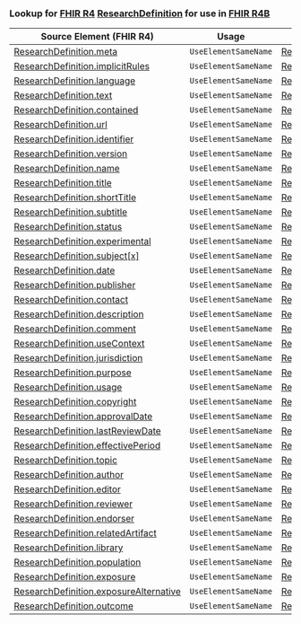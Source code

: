 ### Lookup for [FHIR R4](https://hl7.org/fhir/R4/) [ResearchDefinition](https://hl7.org/fhir/R4/ResearchDefinition.html) for use in [FHIR R4B](https://hl7.org/fhir/R4B/)

| Source Element (FHIR R4) | Usage | Target |
| -------------- | ----- | ------ |
| [ResearchDefinition.meta](https://hl7.org/fhir/R4/ResearchDefinition.html#resource) | `UseElementSameName` | [ResearchDefinition.meta](https://hl7.org/fhir/R4B/ResearchDefinition.html#resource) |
| [ResearchDefinition.implicitRules](https://hl7.org/fhir/R4/ResearchDefinition.html#resource) | `UseElementSameName` | [ResearchDefinition.implicitRules](https://hl7.org/fhir/R4B/ResearchDefinition.html#resource) |
| [ResearchDefinition.language](https://hl7.org/fhir/R4/ResearchDefinition.html#resource) | `UseElementSameName` | [ResearchDefinition.language](https://hl7.org/fhir/R4B/ResearchDefinition.html#resource) |
| [ResearchDefinition.text](https://hl7.org/fhir/R4/ResearchDefinition.html#resource) | `UseElementSameName` | [ResearchDefinition.text](https://hl7.org/fhir/R4B/ResearchDefinition.html#resource) |
| [ResearchDefinition.contained](https://hl7.org/fhir/R4/ResearchDefinition.html#resource) | `UseElementSameName` | [ResearchDefinition.contained](https://hl7.org/fhir/R4B/ResearchDefinition.html#resource) |
| [ResearchDefinition.url](https://hl7.org/fhir/R4/ResearchDefinition.html#resource) | `UseElementSameName` | [ResearchDefinition.url](https://hl7.org/fhir/R4B/ResearchDefinition.html#resource) |
| [ResearchDefinition.identifier](https://hl7.org/fhir/R4/ResearchDefinition.html#resource) | `UseElementSameName` | [ResearchDefinition.identifier](https://hl7.org/fhir/R4B/ResearchDefinition.html#resource) |
| [ResearchDefinition.version](https://hl7.org/fhir/R4/ResearchDefinition.html#resource) | `UseElementSameName` | [ResearchDefinition.version](https://hl7.org/fhir/R4B/ResearchDefinition.html#resource) |
| [ResearchDefinition.name](https://hl7.org/fhir/R4/ResearchDefinition.html#resource) | `UseElementSameName` | [ResearchDefinition.name](https://hl7.org/fhir/R4B/ResearchDefinition.html#resource) |
| [ResearchDefinition.title](https://hl7.org/fhir/R4/ResearchDefinition.html#resource) | `UseElementSameName` | [ResearchDefinition.title](https://hl7.org/fhir/R4B/ResearchDefinition.html#resource) |
| [ResearchDefinition.shortTitle](https://hl7.org/fhir/R4/ResearchDefinition.html#resource) | `UseElementSameName` | [ResearchDefinition.shortTitle](https://hl7.org/fhir/R4B/ResearchDefinition.html#resource) |
| [ResearchDefinition.subtitle](https://hl7.org/fhir/R4/ResearchDefinition.html#resource) | `UseElementSameName` | [ResearchDefinition.subtitle](https://hl7.org/fhir/R4B/ResearchDefinition.html#resource) |
| [ResearchDefinition.status](https://hl7.org/fhir/R4/ResearchDefinition.html#resource) | `UseElementSameName` | [ResearchDefinition.status](https://hl7.org/fhir/R4B/ResearchDefinition.html#resource) |
| [ResearchDefinition.experimental](https://hl7.org/fhir/R4/ResearchDefinition.html#resource) | `UseElementSameName` | [ResearchDefinition.experimental](https://hl7.org/fhir/R4B/ResearchDefinition.html#resource) |
| [ResearchDefinition.subject[x]](https://hl7.org/fhir/R4/ResearchDefinition.html#resource) | `UseElementSameName` | [ResearchDefinition.subject[x]](https://hl7.org/fhir/R4B/ResearchDefinition.html#resource) |
| [ResearchDefinition.date](https://hl7.org/fhir/R4/ResearchDefinition.html#resource) | `UseElementSameName` | [ResearchDefinition.date](https://hl7.org/fhir/R4B/ResearchDefinition.html#resource) |
| [ResearchDefinition.publisher](https://hl7.org/fhir/R4/ResearchDefinition.html#resource) | `UseElementSameName` | [ResearchDefinition.publisher](https://hl7.org/fhir/R4B/ResearchDefinition.html#resource) |
| [ResearchDefinition.contact](https://hl7.org/fhir/R4/ResearchDefinition.html#resource) | `UseElementSameName` | [ResearchDefinition.contact](https://hl7.org/fhir/R4B/ResearchDefinition.html#resource) |
| [ResearchDefinition.description](https://hl7.org/fhir/R4/ResearchDefinition.html#resource) | `UseElementSameName` | [ResearchDefinition.description](https://hl7.org/fhir/R4B/ResearchDefinition.html#resource) |
| [ResearchDefinition.comment](https://hl7.org/fhir/R4/ResearchDefinition.html#resource) | `UseElementSameName` | [ResearchDefinition.comment](https://hl7.org/fhir/R4B/ResearchDefinition.html#resource) |
| [ResearchDefinition.useContext](https://hl7.org/fhir/R4/ResearchDefinition.html#resource) | `UseElementSameName` | [ResearchDefinition.useContext](https://hl7.org/fhir/R4B/ResearchDefinition.html#resource) |
| [ResearchDefinition.jurisdiction](https://hl7.org/fhir/R4/ResearchDefinition.html#resource) | `UseElementSameName` | [ResearchDefinition.jurisdiction](https://hl7.org/fhir/R4B/ResearchDefinition.html#resource) |
| [ResearchDefinition.purpose](https://hl7.org/fhir/R4/ResearchDefinition.html#resource) | `UseElementSameName` | [ResearchDefinition.purpose](https://hl7.org/fhir/R4B/ResearchDefinition.html#resource) |
| [ResearchDefinition.usage](https://hl7.org/fhir/R4/ResearchDefinition.html#resource) | `UseElementSameName` | [ResearchDefinition.usage](https://hl7.org/fhir/R4B/ResearchDefinition.html#resource) |
| [ResearchDefinition.copyright](https://hl7.org/fhir/R4/ResearchDefinition.html#resource) | `UseElementSameName` | [ResearchDefinition.copyright](https://hl7.org/fhir/R4B/ResearchDefinition.html#resource) |
| [ResearchDefinition.approvalDate](https://hl7.org/fhir/R4/ResearchDefinition.html#resource) | `UseElementSameName` | [ResearchDefinition.approvalDate](https://hl7.org/fhir/R4B/ResearchDefinition.html#resource) |
| [ResearchDefinition.lastReviewDate](https://hl7.org/fhir/R4/ResearchDefinition.html#resource) | `UseElementSameName` | [ResearchDefinition.lastReviewDate](https://hl7.org/fhir/R4B/ResearchDefinition.html#resource) |
| [ResearchDefinition.effectivePeriod](https://hl7.org/fhir/R4/ResearchDefinition.html#resource) | `UseElementSameName` | [ResearchDefinition.effectivePeriod](https://hl7.org/fhir/R4B/ResearchDefinition.html#resource) |
| [ResearchDefinition.topic](https://hl7.org/fhir/R4/ResearchDefinition.html#resource) | `UseElementSameName` | [ResearchDefinition.topic](https://hl7.org/fhir/R4B/ResearchDefinition.html#resource) |
| [ResearchDefinition.author](https://hl7.org/fhir/R4/ResearchDefinition.html#resource) | `UseElementSameName` | [ResearchDefinition.author](https://hl7.org/fhir/R4B/ResearchDefinition.html#resource) |
| [ResearchDefinition.editor](https://hl7.org/fhir/R4/ResearchDefinition.html#resource) | `UseElementSameName` | [ResearchDefinition.editor](https://hl7.org/fhir/R4B/ResearchDefinition.html#resource) |
| [ResearchDefinition.reviewer](https://hl7.org/fhir/R4/ResearchDefinition.html#resource) | `UseElementSameName` | [ResearchDefinition.reviewer](https://hl7.org/fhir/R4B/ResearchDefinition.html#resource) |
| [ResearchDefinition.endorser](https://hl7.org/fhir/R4/ResearchDefinition.html#resource) | `UseElementSameName` | [ResearchDefinition.endorser](https://hl7.org/fhir/R4B/ResearchDefinition.html#resource) |
| [ResearchDefinition.relatedArtifact](https://hl7.org/fhir/R4/ResearchDefinition.html#resource) | `UseElementSameName` | [ResearchDefinition.relatedArtifact](https://hl7.org/fhir/R4B/ResearchDefinition.html#resource) |
| [ResearchDefinition.library](https://hl7.org/fhir/R4/ResearchDefinition.html#resource) | `UseElementSameName` | [ResearchDefinition.library](https://hl7.org/fhir/R4B/ResearchDefinition.html#resource) |
| [ResearchDefinition.population](https://hl7.org/fhir/R4/ResearchDefinition.html#resource) | `UseElementSameName` | [ResearchDefinition.population](https://hl7.org/fhir/R4B/ResearchDefinition.html#resource) |
| [ResearchDefinition.exposure](https://hl7.org/fhir/R4/ResearchDefinition.html#resource) | `UseElementSameName` | [ResearchDefinition.exposure](https://hl7.org/fhir/R4B/ResearchDefinition.html#resource) |
| [ResearchDefinition.exposureAlternative](https://hl7.org/fhir/R4/ResearchDefinition.html#resource) | `UseElementSameName` | [ResearchDefinition.exposureAlternative](https://hl7.org/fhir/R4B/ResearchDefinition.html#resource) |
| [ResearchDefinition.outcome](https://hl7.org/fhir/R4/ResearchDefinition.html#resource) | `UseElementSameName` | [ResearchDefinition.outcome](https://hl7.org/fhir/R4B/ResearchDefinition.html#resource) |

